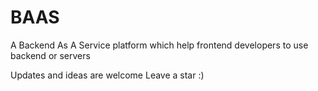 # BAAS
A Backend As A Service platform which help frontend developers to use backend or servers 

Updates and ideas are welcome
Leave a star :)

